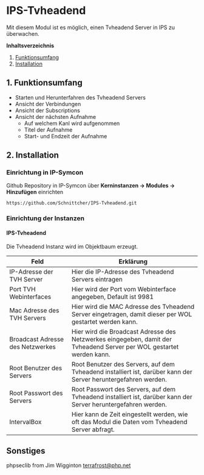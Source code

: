 # IPS-Tvheadend
Mit diesem Modul ist es möglich, einen Tvheadend Server in IPS zu überwachen.


**Inhaltsverzeichnis**

1. [Funktionsumfang](#1-funktionsumfang)  
2. [Installation](#2-installation) 

## 1. Funktionsumfang 
* Starten und Herunterfahren des Tvheadend Servers
* Ansicht der Verbindungen
* Ansicht der Subscriptions
* Ansicht der nächsten Aufnahme
    * Auf welchem Kanl wird aufgenommen
    * Titel der Aufnahme
    * Start- und Endzeit der Aufnahme
 
## 2. Installation

### Einrichtung in IP-Symcon
Github Repository in IP-Symcon über **Kerninstanzen -> Modules -> Hinzufügen** einrichten

`https://github.com/Schnittcher/IPS-Tvheadend.git` 

### Einrichtung der Instanzen

#### IPS-Tvheadend
Die Tvheadend Instanz wird im Objektbaum erzeugt.

Feld | Erklärung
------------ | -------------
IP-Adresse der TVH Server | Hier die IP-Adresse des Tvheadend Servers eintragen
Port TVH Webinterfaces | Hier wird der Port vom Webinterface angegeben, Default ist 9981
Mac Adresse des TVH Servers | Hier wird die MAC Adresse des Tvheadend Server eingetragen, damit dieser per WOL gestartet werden kann.
Broadcast Adresse des Netzwerkes |Hier wird die Broadcast Adresse des Netzwerkes eingegeben, damit der Tvheadend Server per WOL gestartet werden kann.
Root Benutzer des Servers | Root Benutzer des Servers, auf dem Tvheadend installiert ist, darüber kann der Server heruntergefahren werden.
Root Passwort des Servers | Root Passwort des Servers, auf dem Tvheadend installiert ist, darüber kann der Server heruntergefahren werden.
IntervalBox | Hier kann de Zeit eingestellt werden, wie oft das Modul die Daten vom Tvheadend Server abfragt.

## Sonstiges

phpseclib from Jim Wigginton terrafrost@php.net